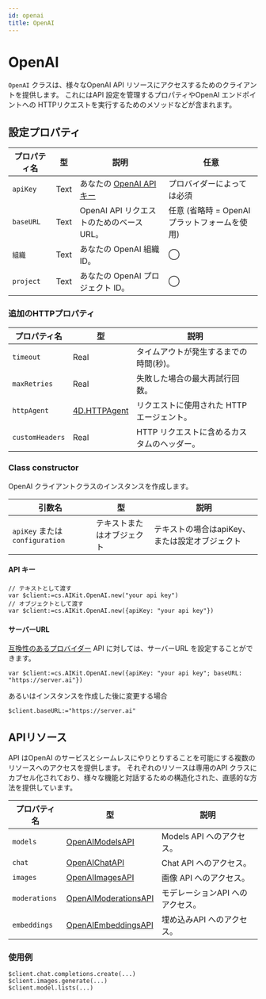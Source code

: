 ```yaml
---
id: openai
title: OpenAI
---
```


# OpenAI

`OpenAI` クラスは、様々なOpenAI API リソースにアクセスするためのクライアントを提供します。 これにはAPI 設定を管理するプロパティやOpenAI エンドポイントへの HTTPリクエストを実行するためのメソッドなどが含まれます。

## 設定プロパティ

| プロパティ名    | 型    | 説明                                                         | 任意                                               |
| --------- | ---- | ---------------------------------------------------------- | ------------------------------------------------ |
| `apiKey`  | Text | あなたの [OpenAI API キー](https://platform.openai.com/api-keys) | プロバイダーによっては必須                                    |
| `baseURL` | Text | OpenAI API リクエストのためのベースURL。                                | 任意 (省略時 = OpenAI プラットフォームを使用) |
| `組織`      | Text | あなたの OpenAI 組織 ID。                                         | ◯                                                |
| `project` | Text | あなたの OpenAI プロジェクト ID。                                     | ◯                                                |

### 追加のHTTPプロパティ

| プロパティ名          | 型                                                                                | 説明                                      |
| --------------- | -------------------------------------------------------------------------------- | --------------------------------------- |
| `timeout`       | Real                                                                             | タイムアウトが発生するまでの時間(秒)。 |
| `maxRetries`    | Real                                                                             | 失敗した場合の最大再試行回数。                         |
| `httpAgent`     | [4D.HTTPAgent](https://developer.4d.com/docs/API/HTTPAgentClass) | リクエストに使用された HTTPエージェント。                 |
| `customHeaders` | Real                                                                             | HTTP リクエストに含めるカスタムのヘッダー。                |

### Class constructor

OpenAI クライアントクラスのインスタンスを作成します。

| 引数名                          | 型             | 説明                         |
| ---------------------------- | ------------- | -------------------------- |
| `apiKey` または `configuration` | テキストまたはオブジェクト | テキストの場合はapiKey、または設定オブジェクト |

#### API キー

```4d
// テキストとして渡す
var $client:=cs.AIKit.OpenAI.new("your api key")
// オブジェクトとして渡す
var $client:=cs.AIKit.OpenAI.new({apiKey: "your api key"})
```

#### サーバーURL

[互換性のあるプロバイダー](../compatible-openai.md) API に対しては、サーバーURL を設定することができます。

```4d
var $client:=cs.AIKit.OpenAI.new({apiKey: "your api key"; baseURL: "https://server.ai"})
```

あるいはインスタンスを作成した後に変更する場合

```4d
$client.baseURL:="https://server.ai"
```

## APIリソース

API はOpenAI のサービスとシームレスにやりとりすることを可能にする複数のリソースへのアクセスを提供します。 それぞれのリソースは専用のAPI クラスにカプセル化されており、様々な機能と対話するための構造化された、直感的な方法を提供しています。

| プロパティ名        | 型                                               | 説明                 |
| ------------- | ----------------------------------------------- | ------------------ |
| `models`      | [OpenAIModelsAPI](OpenAIModelsAPI.md)           | Models API へのアクセス。 |
| `chat`        | [OpenAIChatAPI](OpenAIChatAPI.md)               | Chat API へのアクセス。   |
| `images`      | [OpenAIImagesAPI](OpenAIImagesAPI.md)           | 画像 API へのアクセス。     |
| `moderations` | [OpenAIModerationsAPI](OpenAIModerationsAPI.md) | モデレーションAPI へのアクセス。 |
| `embeddings`  | [OpenAIEmbeddingsAPI](OpenAIEmbeddingsAPI.md)   | 埋め込みAPI へのアクセス。    |

### 使用例

```4d
$client.chat.completions.create(...)
$client.images.generate(...)
$client.model.lists(...)
```
